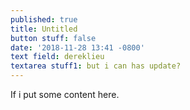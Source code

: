 ```yaml
---
published: true
title: Untitled
button stuff: false
date: '2018-11-28 13:41 -0800'
text field: dereklieu
textarea stuff1: but i can has update?
---
```

If i put some content here.
